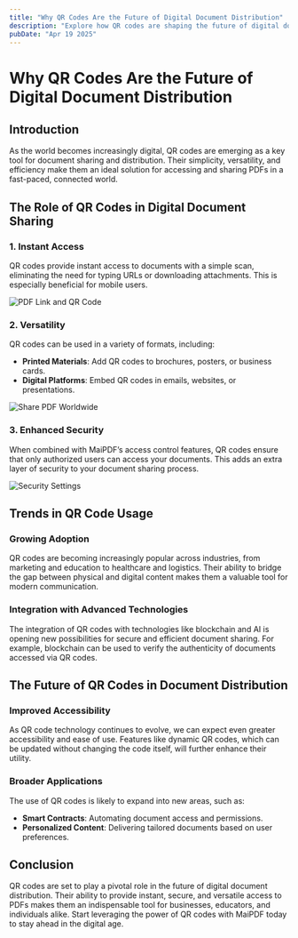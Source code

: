 ```yaml
---
title: "Why QR Codes Are the Future of Digital Document Distribution"
description: "Explore how QR codes are shaping the future of digital document sharing and distribution."
pubDate: "Apr 19 2025"
---
```


# Why QR Codes Are the Future of Digital Document Distribution

## Introduction

As the world becomes increasingly digital, QR codes are emerging as a key tool for document sharing and distribution. Their simplicity, versatility, and efficiency make them an ideal solution for accessing and sharing PDFs in a fast-paced, connected world.

## The Role of QR Codes in Digital Document Sharing

### 1. Instant Access

QR codes provide instant access to documents with a simple scan, eliminating the need for typing URLs or downloading attachments. This is especially beneficial for mobile users.

![PDF Link and QR Code](/maipdf-images/result_of_pdf_link_and_qr_code.png)

### 2. Versatility

QR codes can be used in a variety of formats, including:

- **Printed Materials**: Add QR codes to brochures, posters, or business cards.
- **Digital Platforms**: Embed QR codes in emails, websites, or presentations.

![Share PDF Worldwide](/maipdf-images/share_pdf_wordwide.png)

### 3. Enhanced Security

When combined with MaiPDF’s access control features, QR codes ensure that only authorized users can access your documents. This adds an extra layer of security to your document sharing process.

![Security Settings](/maipdf-images/security_setting.png)

## Trends in QR Code Usage

### Growing Adoption

QR codes are becoming increasingly popular across industries, from marketing and education to healthcare and logistics. Their ability to bridge the gap between physical and digital content makes them a valuable tool for modern communication.

### Integration with Advanced Technologies

The integration of QR codes with technologies like blockchain and AI is opening new possibilities for secure and efficient document sharing. For example, blockchain can be used to verify the authenticity of documents accessed via QR codes.

## The Future of QR Codes in Document Distribution

### Improved Accessibility

As QR code technology continues to evolve, we can expect even greater accessibility and ease of use. Features like dynamic QR codes, which can be updated without changing the code itself, will further enhance their utility.

### Broader Applications

The use of QR codes is likely to expand into new areas, such as:

- **Smart Contracts**: Automating document access and permissions.
- **Personalized Content**: Delivering tailored documents based on user preferences.

## Conclusion

QR codes are set to play a pivotal role in the future of digital document distribution. Their ability to provide instant, secure, and versatile access to PDFs makes them an indispensable tool for businesses, educators, and individuals alike. Start leveraging the power of QR codes with MaiPDF today to stay ahead in the digital age.